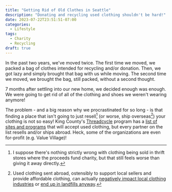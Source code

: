 ```yaml
---
title: "Getting Rid of Old Clothes in Seattle"
description: "Donating and recycling used clothing shouldn't be hard!"
date: 2023-07-22T23:51:51-07:00
categories:
  - Lifestyle
tags:
  - Charity
  - Recycling
draft: true
---
```


In the past two years, we've moved twice. The first time we moved, we packed a bag of clothes intended for recycling and/or donation. Then, we got lazy and simply brought that bag with us while moving. The second time we moved, we brought the bag, still packed, without a second thought.

7 months after settling into our new home, we decided enough was enough. We were going to get rid of all of the clothing and shoes we weren't wearing anymore!

The problem - and a big reason why we procrastinated for so long - is that finding a place that isn't going to just resell[^0] (or worse, ship overseas[^1]) your clothing is not so easy! King County's [Threadcycle](https://kingcounty.gov/depts/dnrp/solid-waste/programs/ecoconsumer/threadcycle.aspx) program has a [list of sites and programs](https://kingcounty.gov/depts/dnrp/solid-waste/programs/ecoconsumer/threadcycle/threadcycle-locations.aspx) that will accept used clothing, but every partner on the list resells and/or ships abroad. Heck, some of the organizations are even for-profit (e.g. Value Village)!

<!--- Footnotes -->
[^0]: I suppose there's nothing strictly wrong with clothing being sold in thrift stores where the proceeds fund charity, but that still feels worse than giving it away directly.

[^1]: Used clothing sent abroad, ostensibly to support local sellers and provide affordable clothing, can actually [negatively impact local clothing industries](https://link.springer.com/chapter/10.1007/978-3-031-28839-5_108#Sec3) or [end up in landfills anyway](https://gizmodo.com/clothing-pile-chile-atacama-desert-satellite-image-1850443019).
